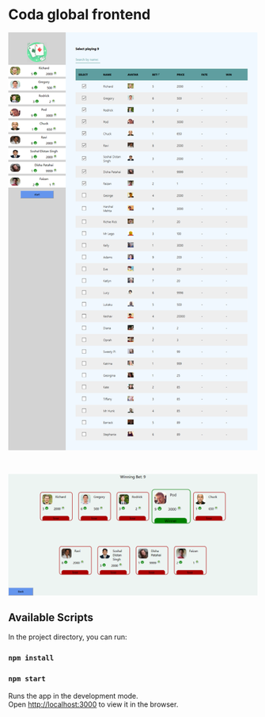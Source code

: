 # Coda global frontend

![plot](./images/home.PNG)

<br/>

![plot](./images/match.PNG)

## Available Scripts

In the project directory, you can run:

### `npm install`

### `npm start`

Runs the app in the development mode.\
Open [http://localhost:3000](http://localhost:3000) to view it in the browser.
